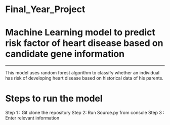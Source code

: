 # Final_Year_Project 
# Machine Learning model to predict risk factor of heart disease based on candidate gene information
 ---------------------------------------------------------------------------------------------------------------
This model uses random forest algorithm to classify whether an individual has risk of developing heart disease
 based on historical data of his parents. 


# Steps to run the model
 Step 1 : Git clone the repository 
 Step 2: Run Source.py from console
 Step 3 : Enter relevant information
